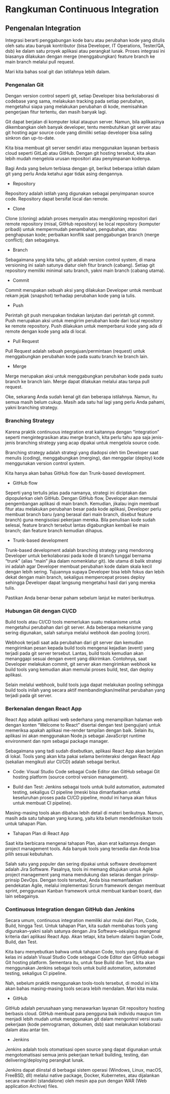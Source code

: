 # Rangkuman Continuous Integration

## Pengenalan Integration
Integrasi berarti penggabungan kode baru atau perubahan kode yang ditulis oleh satu atau banyak kontributor (bisa Developer, IT Operations, Tester/QA, dsb) ke dalam satu proyek aplikasi atau perangkat lunak. Proses integrasi ini biasanya dilakukan dengan merge (menggabungkan) feature branch ke main branch melalui pull request.

Mari kita bahas soal git dan istilahnya lebih dalam.

### Pengenalan Git
  
Dengan version control seperti git, setiap Developer bisa berkolaborasi di codebase yang sama, melakukan tracking pada setiap perubahan, mengetahui siapa yang melakukan perubahan di kode, memisahkan pengerjaan fitur tertentu, dan masih banyak lagi.

Git dapat berjalan di komputer lokal ataupun server. Namun, bila aplikasinya dikembangkan oleh banyak developer, tentu membutuhkan git server atau git hosting agar source code yang dimiliki setiap developer bisa saling sinkron dan up-to-date.

Kita bisa membuat git server sendiri atau menggunakan layanan berbasis cloud seperti GitLab atau GitHub. Dengan git hosting tersebut, kita akan lebih mudah mengelola urusan repositori atau penyimpanan kodenya.

Bagi Anda yang belum terbiasa dengan git, berikut beberapa istilah dalam git yang perlu Anda ketahui agar tidak asing dengannya.

- Repository
  
Repository adalah istilah yang digunakan sebagai penyimpanan source code. Repository dapat bersifat local dan remote.

- Clone
  
Clone (cloning) adalah proses menyalin atau mengkloning repositori dari remote repository (misal, GitHub repository) ke local repository (komputer pribadi) untuk mempermudah penambahan, pengubahan, atau penghapusan kode; perbaikan konflik saat penggabungan branch (merge conflict); dan sebagainya.

- Branch
  
Sebagaimana yang kita tahu, git adalah version control system, di mana versioning ini salah satunya diatur oleh fitur branch (cabang). Setiap git repository memiliki minimal satu branch, yakni main branch (cabang utama).

- Commit
  
Commit merupakan sebuah aksi yang dilakukan Developer untuk membuat rekam jejak (snapshot) terhadap perubahan kode yang ia tulis.

- Push
  
Perintah git push merupakan tindakan lanjutan dari perintah git commit. Push merupakan aksi untuk mengirim perubahan kode dari local repository ke remote repository. Push dilakukan untuk memperbarui kode yang ada di remote dengan kode yang ada di local.

- Pull Request
  
Pull Request adalah sebuah pengajuan/permintaan (request) untuk menggabungkan perubahan kode pada suatu branch ke branch lain.

- Merge
  
Merge merupakan aksi untuk menggabungkan perubahan kode pada suatu branch ke branch lain. Merge dapat dilakukan melalui atau tanpa pull request.

Oke, sekarang Anda sudah kenal git dan beberapa istilahnya. Namun, itu semua masih belum cukup. Masih ada satu hal lagi yang perlu Anda pahami, yakni branching strategy.

### Branching Strategy
Karena praktik continuous integration erat kaitannya dengan “integration” seperti mengintegrasikan atau merge branch, kita perlu tahu apa saja jenis-jenis branching strategy yang acap dipakai untuk mengelola source code.

Branching strategy adalah strategi yang diadopsi oleh tim Developer saat menulis (coding), menggabungkan (merging), dan menggelar (deploy) kode menggunakan version control system.

Kita hanya akan bahas GitHub flow dan Trunk-based development.

- GitHub flow
  
Seperti yang tertulis jelas pada namanya, strategi ini diciptakan dan dipopulerkan oleh GitHub. Dengan GitHub flow, Developer akan memulai pengembangan aplikasi di main branch. Kemudian, jikalau ingin membuat fitur atau melakukan perubahan besar pada kode aplikasi, Developer perlu membuat branch baru (yang berasal dari main branch, disebut feature branch) guna mengisolasi pekerjaan mereka. Bila penulisan kode sudah selesai, feature branch tersebut lantas digabungkan kembali ke main branch; dan feature branch kemudian dihapus.

- Trunk-based development
  
Trunk-based development adalah branching strategy yang mendorong Developer untuk berkolaborasi pada kode di branch tunggal bernama “trunk” (alias “main” jika dalam nomenklatur git). Ide utama di balik strategi ini adalah agar Developer membuat perubahan kode dalam skala kecil dengan lebih sering. Tujuannya supaya Developer bisa lebih fokus dan lebih dekat dengan main branch, sekaligus mempercepat proses deploy sehingga Developer dapat langsung mengetahui hasil dari yang mereka tulis.

Pastikan Anda benar-benar paham sebelum lanjut ke materi berikutnya. 

### Hubungan Git dengan CI/CD

Build tools atau CI/CD tools memerlukan suatu mekanisme untuk mengetahui perubahan dari git server. Ada beberapa mekanisme yang sering digunakan, salah satunya melalui webhook dan pooling (cron).

Webhook terjadi saat ada perubahan dari git server dan kemudian mengirimkan pesan kepada build tools mengenai kejadian (event) yang terjadi pada git server tersebut. Lantas, build tools kemudian akan menanggapi sesuai dengan event yang dikirimkan. Contohnya, saat Developer melakukan commit, git server akan mengirimkan webhook ke build tools yang kemudian akan memulai proses build, test, dan deploy aplikasi.

Selain melalui webhook, build tools juga dapat melakukan pooling sehingga build tools inilah yang secara aktif membandingkan/melihat perubahan yang terjadi pada git server.

### Berkenalan dengan React App

React App adalah aplikasi web sederhana yang menampilkan halaman web dengan konten “Welcome to React” disertai dengan test (pengujian) untuk memeriksa apakah aplikasi me-render tampilan dengan baik. Selain itu, aplikasi ini akan menggunakan Node.js sebagai JavaScript runtime environment dan npm sebagai package manager.

Sebagaimana yang tadi sudah disebutkan, aplikasi React App akan berjalan di lokal. Tools yang akan kita pakai selama berinteraksi dengan React App (sekalian mengikuti alur CI/CD) adalah sebagai berikut.

- Code: Visual Studio Code sebagai Code Editor dan GitHub sebagai Git hosting platform (source control version management).

- Build dan Test: Jenkins sebagai tools untuk build automation, automated testing, sekaligus CI pipeline (meski bisa dimanfaatkan untuk keseluruhan proses pada CI/CD pipeline, modul ini hanya akan fokus untuk membuat CI pipeline).

Masing-masing tools akan dibahas lebih detail di materi berikutnya. Namun, masih ada satu tahapan yang kurang, yaitu kita belum mendefinisikan tools untuk tahapan Plan. 

- Tahapan Plan di React App
  
Saat kita berbicara mengenai tahapan Plan, akan erat kaitannya dengan project management tools. Ada banyak tools yang tersedia dan Anda bisa pilih sesuai kebutuhan.

Salah satu yang populer dan sering dipakai untuk software development adalah Jira Software. Pasalnya, tools ini memang ditujukan untuk Agile project management yang mana mendukung dan selaras dengan prinsip-prinsip DevOps. Dengan tools tersebut, Anda bisa memanfaatkan pendekatan Agile, melalui implementasi Scrum framework dengan membuat sprint, penggunaan Kanban framework untuk membuat kanban board, dan lain sebagainya.

### Continuous Integration dengan GitHub dan Jenkins

Secara umum, continuous integration memiliki alur mulai dari Plan, Code, Build, hingga Test. Untuk tahapan Plan, kita sudah membahas tools yang digunakan–yakni salah satunya dengan Jira Software–sekaligus mengenal kriteria dari aplikasi React App. Akan tetapi, kita belum dalami bagian Code, Build, dan Test. 

Kita baru menyebutkan bahwa untuk tahapan Code, tools yang dipakai di kelas ini adalah Visual Studio Code sebagai Code Editor dan GitHub sebagai Git hosting platform. Sementara itu, untuk fase Build dan Test, kita akan menggunakan Jenkins sebagai tools untuk build automation, automated testing, sekaligus CI pipeline.

Nah, sebelum praktik menggunakan tools-tools tersebut, di modul ini kita akan bahas masing-masing tools secara lebih mendalam. Mari kita mulai.

 - GitHub
   
GitHub adalah perusahaan yang menawarkan layanan Git repository hosting berbasis cloud. GitHub membuat para pengguna baik individu maupun tim menjadi lebih mudah untuk menggunakan git dalam mengontrol versi suatu pekerjaan (kode pemrograman, dokumen, dsb) saat melakukan kolaborasi dalam atau antar tim.

- Jenkins
  
Jenkins adalah tools otomatisasi open source yang dapat digunakan untuk mengotomatisasi semua jenis pekerjaan terkait building, testing, dan delivering/deploying perangkat lunak. 

Jenkins dapat diinstal di berbagai sistem operasi (Windows, Linux, macOS, FreeBSD, dll) melalui native package, Docker, Kubernetes, atau dijalankan secara mandiri (standalone) oleh mesin apa pun dengan WAR (Web application Archive) files.
